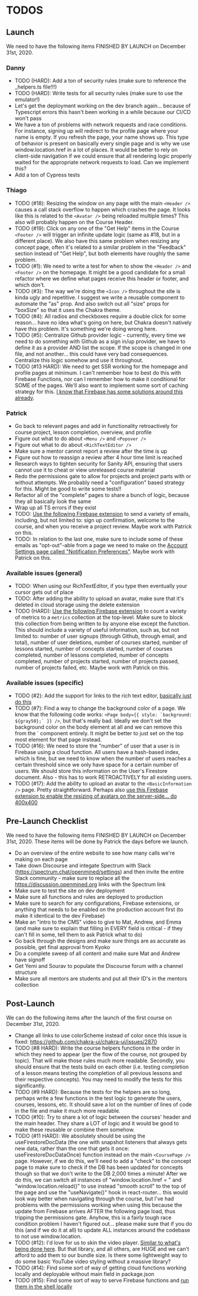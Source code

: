 # TODOS

## Launch

We need to have the following items FINISHED BY LAUNCH on December 31st, 2020.

### Danny

- TODO (HARD): Add a ton of security rules (make sure to reference the \_helpers.ts file!!!)
- TODO (HARD): Write tests for all security rules (make sure to use the emulator!)
- Let's get the deployment working on the dev branch again... because of Typescript errors this hasn't been working in a while because our CI/CD won't pass
- We have a ton of problems with network requests and race conditions. For instance, signing up will redirect to the profile page where your name is empty. If you refresh the page, your name shows up. This type of behavior is present on basically every single page and is why we use window.location.href in a lot of places. It would be better to rely on client-side navigation if we could ensure that all rendering logic properly waited for the appropriate network requests to load. Can we implement this?
- Add a ton of Cypress tests

### Thiago

- TODO (#18): Resizing the window on any page with the main `<Header />` causes a call stack overflow to happen which crashes the page. It looks like this is related to the `<Avatar />` being reloaded multiple times? This also will probably happen on the Course Header.
- TODO (#19): Click on any one of the "Get Help" items in the Course `<Footer />` will trigger an infinite update logic (same as #18, but in a different place). We also have this same problem when resizing any concept page, often it's related to a similar problem in the "Feedback" section instead of "Get Help", but both elements have roughly the same problem.
- TODO (#1): We need to write a test for when to show the `<Header />` and `<Footer />` on the homepage. It might be a good candidate for a small refactor where we define what pages receive this header or footer, and which don't.
- TODO (#3): The way we're doing the `<Icon />` throughout the site is kinda ugly and repetitive. I suggest we write a reusable component to automate the "as" prop. And also switch out all "size" props for "boxSize" so that it uses the Chakra theme.
- TODO (#4): All radios and checkboxes require a double click for some reason... have no idea what's going on here, but Chakra doesn't natively have this problem. It's something we're doing wrong here.
- TODO (#5): Centralize Github provider logic - currently, every time we need to do something with Github as a sign in/up provider, we have to define it as a provider AND list the scope. If the scope is changed in one file, and not another... this could have very bad consequences. Centralize this logic somehow and use it throughout.
- TODO (#13 HARD): We need to get SSR working for the homepage and profile pages at minimum. I can't remember how to best do this with Firebase Functions, nor can I remember how to make it conditional for SOME of the pages. We'll also want to implement some sort of caching strategy for this. [I know that Firebase has some solutions around this already](https://www.youtube.com/watch?v=82tZAPMHfT4).

### Patrick

- Go back to relevant pages and add in functionality retroactively for course project, lesson completion, overview, and profile
- Figure out what to do about `<Menu />` and `<Popover />`
- Figure out what to do about `<RichTextEditor />`
- Make sure a mentor cannot report a review after the time is up
- Figure out how to reassign a review after 4 hour time limit is reached
- Research ways to tighten security for Sanity API, ensuring that users cannot use it to cheat or view unreleased course material
- Redo the permissions gate to allow for projects and project parts with or without attempts. We probably need a "configuration" based strategy for this. Might be good to write some tests!!
- Refactor all of the "complete" pages to share a bunch of logic, because they all basically look the same
- Wrap up all TS errors if they exist
- TODO: [Use the following Firebase extension](https://firebase.google.com/products/extensions/firestore-send-email) to send a variety of emails, including, but not limited to: sign up confirmation, welcome to the course, and when you receive a project review. Maybe work with Patrick on this.
- TODO: In relation to the last one, make sure to include some of these emails as "opt-out"-able from a page we need to make on the [Account Settings page called "Notification Preferences"](https://www.figma.com/file/qravzmnQ0ESokNMhMVU9Zk/Wireframes?node-id=937%3A415). Maybe work with Patrick on this.

### Available issues (general)

- TODO: When using our RichTextEditor, if you type then eventually your cursor gets out of place
- TODO: After adding the ability to upload an avatar, make sure that it's deleted in cloud storage using the delete extension
- TODO (HARD): [Use the following Firebase extension](https://firebase.google.com/products/extensions/firestore-counter) to count a variety of metrics to a `metrics` collection at the top-level. Make sure to block this collection from being written to by anyone else except the function. This should include a variety of useful information, such as, but not limited to: number of user signups (through Github, through email, and total), number of user deletions, number of courses started, number of lessons started, number of concepts started, number of courses completed, number of lessons completed, number of concepts completed, number of projects started, number of projects passed, number of projects failed, etc. Maybe work with Patrick on this.

### Available issues (specific)

- TODO (#2): Add the support for links to the rich text editor, [basically just do this](https://www.slatejs.org/examples/links)
- TODO (#7): Find a way to change the background color of a page. We know that the following code works: `` <Page body={{ style: `background: ${gray50};` }} /> ``, but that's really bad. Ideally we don't set the background color on the body element at all and we can remove this from the `<Page /> component entirely. It might be better to just set on the top most element for that page instead.
- TODO (#16): We need to store the "number" of user that a user is in Firebase using a cloud function. All users have a hash-based index, which is fine, but we need to know when the number of users reaches a certain threshold since we only have space for a certain number of users. We should store this information on the User's Firestore document. Also - this has to work RETROACTIVELY for all existing users.
- TODO (#17): Add the ability to upload an avatar to the `<BasicInformation />` page. Pretty straightforward. Perhaps also [use this Firebase extension to enable the resizing of avatars on the server-side... do 400x400](https://firebase.google.com/products/extensions/storage-resize-images)

## Pre-Launch Checklist

We need to have the following items FINISHED BY LAUNCH on December 31st, 2020. These items will be done by Patrick the days before we launch.

- Do an overview of the entire website to see how many calls we're making on each page
- Take down Discourse and integate Spectrum with Slack (https://spectrum.chat/openmined/settings) and then invite the entire Slack community - make sure to replace all the https://discussion.openmined.org links with the Spectrum link
- Make sure to test the site on dev deployment
- Make sure all functions and rules are deployed to production
- Make sure to search for any configurations, Firebase extensions, or anything that needs to be enabled on the production account first (to make it identical to the dev Firebase)
- Make an "intro to the CMS" video to give to Mat, Andrew, and Emma (and make sure to explain that filling in EVERY field is critical - if they can't fill in some, tell them to ask Patrick what to do)
- Go back through the designs and make sure things are as accurate as possible, get final approval from Kyoko
- Do a complete sweep of all content and make sure Mat and Andrew have signoff
- Get Yemi and Sourav to populate the Discourse forum with a channel structure
- Make sure all mentors are students and put all their ID's in the mentors collection

## Post-Launch

We can do the following items after the launch of the first course on December 31st, 2020.

- Change all links to use colorScheme instead of color once this issue is fixed: https://github.com/chakra-ui/chakra-ui/issues/2870
- TODO (#8 HARD): Write the course helpers functions in the order in which they need to appear (per the flow of the course, not grouped by topic). That will make those rules much more readable. Secondly, you should ensure that the tests build on each other (i.e. testing completion of a lesson means testing the completion of all previous lessons and their respective concepts). You may need to modify the tests for this significantly.
- TODO (#9 HARD): Because the tests for the helpers are so long, perhaps write a few functions in the test logic to generate the users, courses, lessons, etc. It should save a lot on the number of lines of code in the file and make it much more readable.
- TODO (#10): Try to share a lot of logic between the courses' header and the main header. They share a LOT of logic and it would be good to make these reusable or combine them somehow.
- TODO (#11 HARD): We absolutely should be using the useFirestoreDocData (the one with snapshot listeners that always gets new data, rather than the one that gets it once: useFirestoreDocDataOnce) function instead on the main `<CoursePage />` page. However, if we do this, we'll need to add a "check" to the concept page to make sure to check if the DB has been updated for concepts though so that we don't write to the DB 2,000 times a minute! After we do this, we can switch all instances of "window.location.href = " and "window.location.reload()" to use instead "smooth scroll" to the top of the page and use the "useNavigate()" hook in react-router... this would look way better when navigating through the course, but I've had problems with the permissions working when using this because the update from Firebase arrives AFTER the following page load, thus tripping the permissions gate. Anyhow, this is a fairly tough race condition problem I haven't figured out... please make sure that if you do this (and if we do it at all) to update ALL instances around the codebase to not use window.location.
- TODO (#12): I'd love for us to skin the video player. [Similar to what's being done here](https://plyr.io/). But that library, and all others, are HUGE and we can't afford to add them to our bundle size. Is there some lightweight way to do some basic YouTube video styling without a massive library?
- TODO (#14): Find some sort of way of getting cloud functions working locally and deployable without main field in package.json
- TODO (#15): Find some sort of way to serve Firebase functions and [run them in the shell locally](https://medium.com/mean-fire/nx-nrwl-firebase-functions-98f96f514055)
